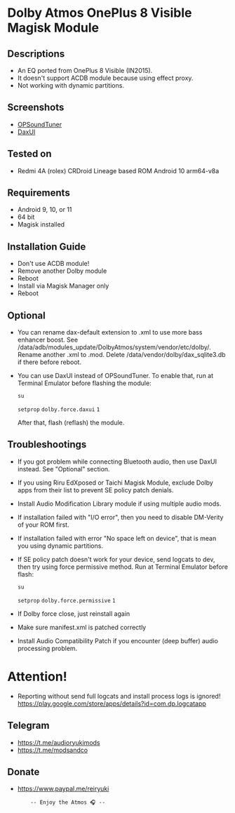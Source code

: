 # Dolby Atmos OnePlus 8 Visible Magisk Module

## Descriptions
- An EQ ported from OnePlus 8 Visible (IN2015).
- It doesn't support ACDB module because using effect proxy.
- Not working with dynamic partitions.

## Screenshots
- [OPSoundTuner](https://t.me/audioryukimods/1259)
- [DaxUI](https://t.me/audioryukimods/786)

## Tested on
- Redmi 4A (rolex) CRDroid Lineage based ROM Android 10 arm64-v8a

## Requirements
- Android 9, 10, or 11
- 64 bit
- Magisk installed

## Installation Guide
- Don't use ACDB module!
- Remove another Dolby module
- Reboot
- Install via Magisk Manager only
- Reboot

## Optional
- You can rename dax-default extension to .xml to use more bass enhancer boost. See /data/adb/modules_update/DolbyAtmos/system/vendor/etc/dolby/. Rename another .xml to .mod. Delete /data/vendor/dolby/dax_sqlite3.db if there before reboot.
- You can use DaxUI instead of OPSoundTuner. To enable that, run at Terminal Emulator before flashing
  the module:

  `su`

  `setprop` `dolby.force.daxui` `1`

  After that, flash (reflash) the module.

## Troubleshootings
- If you got problem while connecting Bluetooth audio, then use DaxUI instead. See "Optional" section.
- If you using Riru EdXposed or Taichi Magisk Module, exclude Dolby apps from their list to prevent SE policy patch denials.
- Install Audio Modification Library module if using multiple audio mods.
- If installation failed with "I/O error", then you need to disable DM-Verity of your ROM first.
- If installation failed with error "No space left on device", that is mean you using dynamic partitions.
- If SE policy patch doesn't work for your device, send logcats to dev, then try using force permissive method.
  Run at Terminal Emulator before flash:

  `su`

  `setprop` `dolby.force.permissive` `1`

- If Dolby force close, just reinstall again
- Make sure manifest.xml is patched correctly
- Install Audio Compatibility Patch if you encounter (deep buffer) audio processing problem.

# Attention!
- Reporting without send full logcats and install process logs is ignored!
https://play.google.com/store/apps/details?id=com.dp.logcatapp

## Telegram
- https://t.me/audioryukimods
- https://t.me/modsandco

## Donate
- https://www.paypal.me/reiryuki



          -- Enjoy the Atmos 🎧 --


